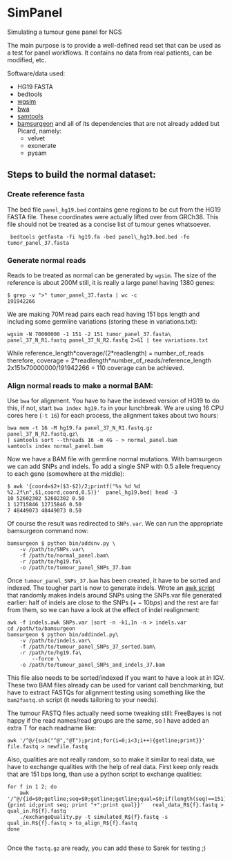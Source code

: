 # SimPanel
Simulating a tumour gene panel for NGS

The main purpose is to provide a well-defined read set that can be used as a test for panel workflows. It contains no data from real patients, can be modified, etc. 

Software/data used:
 - HG19 FASTA
 - bedtools
 - [wgsim](https://github.com/lh3/wgsim)
 - [bwa](https://github.com/lh3/)
 - [samtools](https://github.com/samtools/)
 - [bamsurgeon](https://github.com/adamewing/bamsurgeon) and all of its dependencies that are not already added but Picard, namely:
   - velvet 
   - exonerate 
   - pysam

## Steps to build the normal dataset:

### Create reference fasta
The bed file `panel_hg19.bed` contains gene regions to be cut from the HG19 FASTA file. These coordinates were actually lifted over from 
GRCh38. This file should not be treated as a concise list of tumour genes whatsoever.

```
 bedtools getfasta -fi hg19.fa -bed panel\_hg19.bed.bed -fo tumor_panel_37.fasta
```

### Generate normal reads
Reads to be treated as normal can be generated by `wgsim`. The size of the reference is about 200M still, it is really a large panel having 1380 genes:

```
$ grep -v ">" tumor_panel_37.fasta | wc -c
191942266
```
We are making 70M read pairs each read having 151 bps length and including some germline variations (storing these in variations.txt):
```
wgsim -N 70000000 -1 151 -2 151 tumor_panel_37.fasta\
panel_37_N_R1.fastq panel_37_N_R2.fastq 2>&1 | tee variations.txt
```

While reference\_length\*coverage/(2\*readlength) = number\_of\_reads therefore, coverage = 2\*readlength\*number\_of\_reads/reference\_length 
2x151x70000000/191942266 = 110 coverage can be achieved.

### Align normal reads to make a normal BAM:

Use `bwa` for alignment. You have to have the indexed version of HG19 to do this, if not, start `bwa index hg19.fa` in your lunchbreak. We are using 16 
CPU cores here (`-t 16`) for each process, the alignment takes about two hours:
```
bwa mem -t 16 -M hg19.fa panel_37_N_R1.fastq.gz panel_37_N_R2.fastq.gz\
| samtools sort --threads 16 -m 4G - > normal_panel.bam
samtools index normal_panel.bam
```
Now we have a BAM file with germline normal mutations. With bamsurgeon we can add SNPs and indels. To add a single SNP with 0.5 allele frequency to each 
gene (somewhere at the middle):
```
$ awk '{coord=$2+($3-$2)/2;printf("%s %d %d %2.2f\n",$1,coord,coord,0.5)}'  panel_hg19.bed| head -3
10 52602302 52602302 0.50
1 12715846 12715846 0.50
7 48449073 48449073 0.50
```
Of course the result was redirected to `SNPs.var`. We can run the appropriate bamsurgeon command now:
```
bamsurgeon $ python bin/addsnv.py \
    -v /path/to/SNPs.var\
    -f /path/to/normal_panel.bam\
    -r /path/to/hg19.fa\
    -o /path/to/tumour_panel_SNPs_37.bam
```
Once `tumour_panel_SNPs_37.bam` has been created, it have to be sorted and indexed. The tougher part is now to generate indels. Wrote an 
[awk script](https://github.com/szilvajuhos/simpanel/blob/master/indels.awk) that randomly makes indels around SNPs using the SNPs.var file 
generated earlier: half of indels are close to the SNPs ($+-10 bps$) and the rest are far from them, so we can have a look at the effect of 
indel realignment:

```
awk -f indels.awk SNPs.var |sort -n -k1,1n -n > indels.var
cd /path/to/bamsurgeon
bamsurgeon $ python bin/addindel.py\
    -v /path/to/indels.var\
    -f /path/to/tumour_panel_SNPs_37_sorted.bam\
    -r /path/to/hg19.fa\
		--force \
    -o /path/to/tumour_panel_SNPs_and_indels_37.bam
```
This file also needs to be sorted/indexed if you want to have a look at in IGV. These two BAM files already can be used for variant call benchmarking, but 
have to extract FASTQs for alignment testing using something like the `bam2fastq.sh` script (it needs tailoring to your needs). 

The tumour FASTQ files actually need some tweaking still: FreeBayes is not happy if the read names/read groups are the same, so I have added an extra T for each 
readname like:
```
awk '/^@/{sub("^@","@T");print;for(i=0;i<3;i++){getline;print}}' file.fastq > newfile.fastq
```

Also, qualities are not really random, so to make it similar to real data, we have to exchange qualities with the help of real data. First keep only reads that are 151 bps long, than 
use a python script to exchange qualities:
```
for f in 1 2; do 
	awk '/^@/{id=$0;getline;seq=$0;getline;getline;qual=$0;if(length(seq)==151){print id;print seq; print "+";print qual}}'   real_data_R${f}.fastq > qual_in.R${f}.fastq
	./exchangeQuality.py -t simulated_R${f}.fastq -s qual_in.R${f}.fastq > to_align_R${f}.fastq
done


```



Once the `fastq.gz` are ready, you can add these to Sarek for testing ;)


